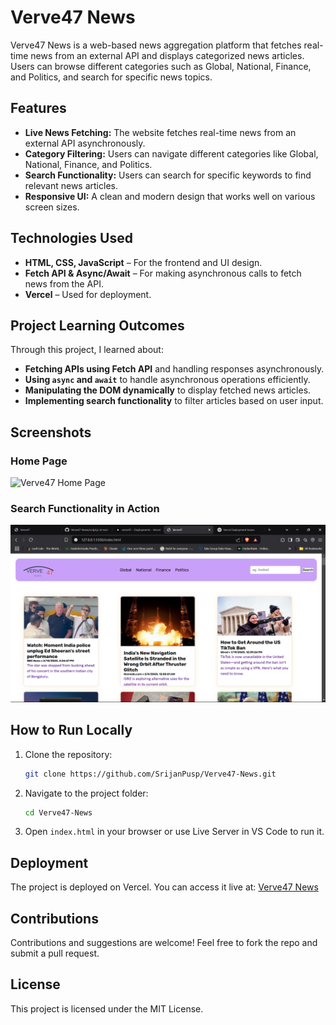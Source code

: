 # Verve47 News

Verve47 News is a web-based news aggregation platform that fetches real-time news from an external API and displays categorized news articles. Users can browse different categories such as Global, National, Finance, and Politics, and search for specific news topics.

## Features

- **Live News Fetching:** The website fetches real-time news from an external API asynchronously.
- **Category Filtering:** Users can navigate different categories like Global, National, Finance, and Politics.
- **Search Functionality:** Users can search for specific keywords to find relevant news articles.
- **Responsive UI:** A clean and modern design that works well on various screen sizes.

## Technologies Used

- **HTML, CSS, JavaScript** – For the frontend and UI design.
- **Fetch API & Async/Await** – For making asynchronous calls to fetch news from the API.
- **Vercel** – Used for deployment.

## Project Learning Outcomes

Through this project, I learned about:

- **Fetching APIs using Fetch API** and handling responses asynchronously.
- **Using `async` and `await`** to handle asynchronous operations efficiently.
- **Manipulating the DOM dynamically** to display fetched news articles.
- **Implementing search functionality** to filter articles based on user input.

## Screenshots

### Home Page
![Verve47 Home Page](assets\Screenshot%2025-02-15%190352.png)

### Search Functionality in Action
![Search Functionality](assets\Screenshot%202025-02-15%20190352.png)

## How to Run Locally

1. Clone the repository:
   ```sh
   git clone https://github.com/SrijanPusp/Verve47-News.git
   ```
2. Navigate to the project folder:
   ```sh
   cd Verve47-News
   ```
3. Open `index.html` in your browser or use Live Server in VS Code to run it.

## Deployment

The project is deployed on Vercel. You can access it live at:
[Verve47 News](https://verve47.vercel.app/)

## Contributions

Contributions and suggestions are welcome! Feel free to fork the repo and submit a pull request.

## License

This project is licensed under the MIT License.

